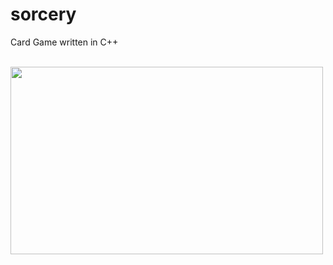 # sorcery
Card Game written in C++ </br> </br>

<a href="url"><img src="https://github.com/marksim5/sorcery/blob/master/Images/Example.png" align="left" height="300" width="500" ></a>
